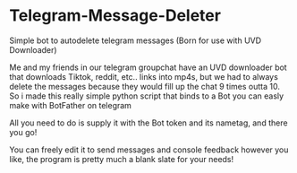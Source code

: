 # Telegram-Message-Deleter
Simple bot to autodelete telegram messages (Born for use with UVD Downloader)

Me and my friends in our telegram groupchat have an UVD downloader bot that downloads Tiktok, reddit, etc.. links into mp4s, but we had to always delete the messages because they would fill up the chat 9 times outta 10.
So i made this really simple python script that binds to a Bot you can easly make with BotFather on telegram

All you need to do is supply it with the Bot token and its nametag, and there you go!

You can freely edit it to send messages and console feedback however you like, the program is pretty much a blank slate for your needs!
